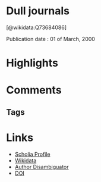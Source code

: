 
Dull journals
=============
  
  [@wikidata:Q73684086]  
  
Publication date : 01 of March, 2000  

# Highlights

# Comments

## Tags

# Links
  
 * [Scholia Profile](https://scholia.toolforge.org/work/Q73684086)  
 * [Wikidata](https://www.wikidata.org/wiki/Q73684086)  
 * [Author Disambiguator](https://author-disambiguator.toolforge.org/work_item_oauth.php?id=Q73684086&batch_id=&match=1&author_list_id=&doit=Get+author+links+for+work)  
 * [DOI](https://doi.org/10.1016/S0140-6736(05)74769-3)  
